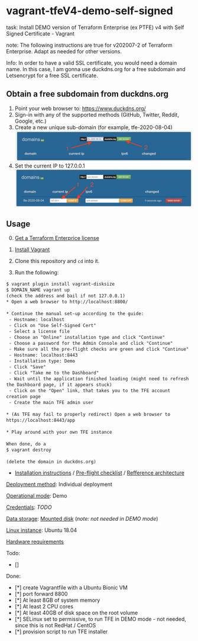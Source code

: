 # vagrant-tfeV4-demo-self-signed

task: Install DEMO version of Terraform Enterprise (ex PTFE) v4 with Self Signed Certificate - Vagrant

note: The following instructions are true for v202007-2 of Terraform Enterprise. Adapt as needed for other versions.

Info: In order to have a valid SSL certificate, you would need a domain name.
In this case, I am gonna use duckdns.org for a free subdomain and Letsencrypt for a free SSL certificate.

## Obtain a free subdomain from duckdns.org

1. Point your web browser to: https://www.duckdns.org/
2. Sign-in with any of the supported methods (GitHub, Twitter, Reddit, Google, etc.)
3. Create a new unique sub-domain (for example, tfe-2020-08-04)
![screenshot showing where to click to create a sub-domain](duckdns-screenshot-1.jpg)
4. Set the current IP to 127.0.0.1
![screenshot showing how to set the IP of the sub-domain](duckdns-screenshot-2.jpg)

## Usage

0. [Get a Terraform Enterprice license](https://www.hashicorp.com/request-demo/terraform/)
1. [Install Vagrant](https://www.vagrantup.com/docs/installation/)
2. Clone this repository and `cd` into it.

3. Run the following:

```
$ vagrant plugin install vagrant-disksize
$ DOMAIN_NAME vagrant up
(check the address and bail if not 127.0.0.1)
* Open a web browser to http://localhost:8800/

* Continue the manual set-up according to the guide:
 - Hostname: localhost
 - Click on "Use Self-Signed Cert"
 - Select a license file
 - Choose an "Online" installation type and click "Continue"
 - Choose a password for the Admin Console and click "Continue"
 - Make sure all the pre-flight checks are green and click "Continue"
 - Hostname: localhost:8443
 - Installation type: Demo
 - Click "Save"
 - Click "Take me to the Dashboard"
 - Wait until the application finished loading (might need to refresh the Dashboard page, if it appears stuck)
 - Click on the "Open" link, that takes you to the TFE account creation page
 - Create the main TFE admin user

* (As TFE may fail to properly redirect) Open a web browser to https://localhost:8443/app

* Play around with your own TFE instance

When done, do a
$ vagrant destroy

(delete the domain in duckdns.org)
```

* [Installation instructions](https://www.terraform.io/docs/enterprise/install/index.html) / [Pre-flight checklist](https://www.terraform.io/docs/enterprise/before-installing/index.html) / [Refference architecture](https://www.terraform.io/docs/enterprise/before-installing/reference-architecture/index.html)


[Deployment method](https://www.terraform.io/docs/enterprise/before-installing/index.html#deployment-method-decision): Individual deployment

[Operational mode](https://www.terraform.io/docs/enterprise/before-installing/index.html#operational-mode-decision): Demo

[Credentials](https://www.terraform.io/docs/enterprise/before-installing/index.html#operational-mode-decision): *TODO*

[Data storage](https://www.terraform.io/docs/enterprise/before-installing/index.html#data-storage): [Mounted disk](https://www.terraform.io/docs/enterprise/before-installing/disk-requirements.html#supported-mounted-disk-types)
(*note: not needed in DEMO mode*)

[Linux instance](https://www.terraform.io/docs/enterprise/before-installing/index.html#operating-system-requirements): Ubuntu 18.04

[Hardware requirements](https://www.terraform.io/docs/enterprise/before-installing/index.html#hardware-requirements)

Todo:

- [] 

Done:
- [*] create Vagrantfile with a Ubuntu Bionic VM
- [*] port forward 8800
- [*] At least 8GB of system memory
- [*] At least 2 CPU cores
- [*] At least 40GB of disk space on the root volume
- [*] SELinux set to permissive, to run TFE in DEMO mode - not needed, since this is not RedHat / CentOS
- [*] provision script to run TFE installer

